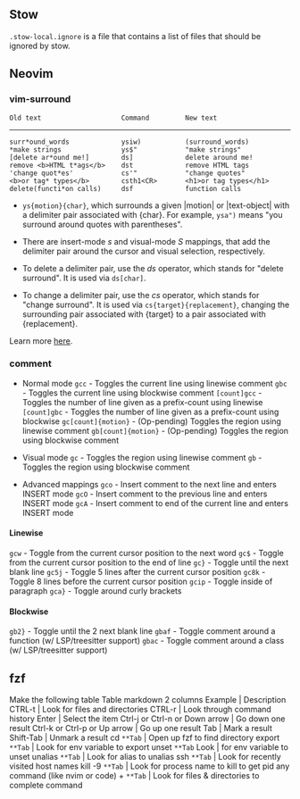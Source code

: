 ## Stow
`.stow-local.ignore` is a file that contains a list of files that should be ignored by stow.
## Neovim
### vim-surround
    Old text                    Command         New text
--------------------------------------------------------------------------------
    surr*ound_words             ysiw)           (surround_words)
    *make strings               ys$"            "make strings"
    [delete ar*ound me!]        ds]             delete around me!
    remove <b>HTML t*ags</b>    dst             remove HTML tags
    'change quot*es'            cs'"            "change quotes"
    <b>or tag* types</b>        csth1<CR>       <h1>or tag types</h1>
    delete(functi*on calls)     dsf             function calls

- `ys{motion}{char}`, which surrounds a given |motion| or |text-object| with a
delimiter pair associated with {char}. For example, `ysa")` means "you surround
around quotes with parentheses".

- There are insert-mode *<C-g>s* and visual-mode *S* mappings, that
add the delimiter pair around the cursor and visual selection, respectively.

- To delete a delimiter pair, use the *ds* operator, which stands for "delete
surround". It is used via `ds[char]`.

- To change a delimiter pair, use the *cs* operator, which stands for "change
surround". It is used via `cs{target}{replacement}`, changing the surrounding
pair associated with {target} to a pair associated with {replacement}.

Learn more [here](https://github.com/kylechui/nvim-surround/blob/main/doc/nvim-surround.txt_).

### comment
- Normal mode
`gcc` - Toggles the current line using linewise comment
`gbc` - Toggles the current line using blockwise comment
`[count]gcc` - Toggles the number of line given as a prefix-count using linewise
`[count]gbc` - Toggles the number of line given as a prefix-count using blockwise
`gc[count]{motion}` - (Op-pending) Toggles the region using linewise comment
`gb[count]{motion}` - (Op-pending) Toggles the region using blockwise comment
- Visual mode
`gc` - Toggles the region using linewise comment
`gb` - Toggles the region using blockwise comment

- Advanced mappings
`gco` - Insert comment to the next line and enters INSERT mode
`gcO` - Insert comment to the previous line and enters INSERT mode
`gcA` - Insert comment to end of the current line and enters INSERT mode
#### Linewise

`gcw` - Toggle from the current cursor position to the next word
`gc$` - Toggle from the current cursor position to the end of line
`gc}` - Toggle until the next blank line
`gc5j` - Toggle 5 lines after the current cursor position
`gc8k` - Toggle 8 lines before the current cursor position
`gcip` - Toggle inside of paragraph
`gca}` - Toggle around curly brackets

#### Blockwise

`gb2}` - Toggle until the 2 next blank line
`gbaf` - Toggle comment around a function (w/ LSP/treesitter support)
`gbac` - Toggle comment around a class (w/ LSP/treesitter support)

## fzf
Make the following table
Table markdown 2 columns
Example | Description
CTRL-t |	Look for files and directories
CTRL-r |	Look through command history
Enter  |	Select the item
Ctrl-j or Ctrl-n or Down arrow |	Go down one result
Ctrl-k or Ctrl-p or Up arrow |	Go up one result
Tab |	Mark a result
Shift-Tab |	Unmark a result
cd `**Tab` |	Open up fzf to find directory
export `**Tab` |	Look for env variable to export
unset `**Tab`	Look | for env variable to unset
unalias `**Tab` |	Look for alias to unalias
ssh `**Tab` |	Look for recently visited host names
kill -9 `**Tab` | Look for process name to kill to get pid
any command (like nvim or code) + `**Tab` |	Look for files & directories to complete command
